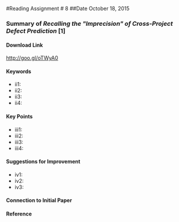 #Reading Assignment # 8
##Date October 18, 2015 
### Summary of *Recalling the "Imprecision" of Cross-Project Defect Prediction* [1] 

#### Download Link
http://goo.gl/oTWyA0

#### Keywords
* ii1:
* ii2:
* ii3:
* ii4:

#### Key Points
* iii1:
* iii2:
* iii3:
* iii4:

#### Suggestions for Improvement 
* iv1:
* iv2:
* iv3:

#### Connection to Initial Paper

#### Reference

